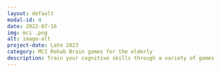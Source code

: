 ```yaml
---
layout: default
modal-id: 4
date: 2022-07-16
img: mci .png
alt: image-alt
project-date: Late 2023
category: MCI Rehab Brain games for the elderly 
description: Train your cognitive skills through a variety of games
---
```

